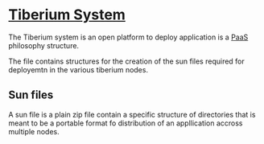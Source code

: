 # [Tiberium System](http://tiberiumapp.com)
The Tiberium system is an open platform to deploy application is a [PaaS](http://en.wikipedia.org/wiki/Platform_as_a_service) philosophy structure.

The file contains structures for the creation of the sun files required for deployemtn in the various tiberium nodes.

## Sun files

A sun file is a plain zip file contain a specific structure of directories that is meant to be a portable
format fo distribution of an appllication accross multiple nodes.
